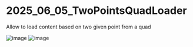 # 2025_06_05_TwoPointsQuadLoader
Allow to load content based on two given point from a quad

![image](https://github.com/user-attachments/assets/664c198d-ac2c-423d-975f-42e3200c8194)
![image](https://github.com/user-attachments/assets/381b4026-6646-4cf7-848f-75a412ed91a4)
